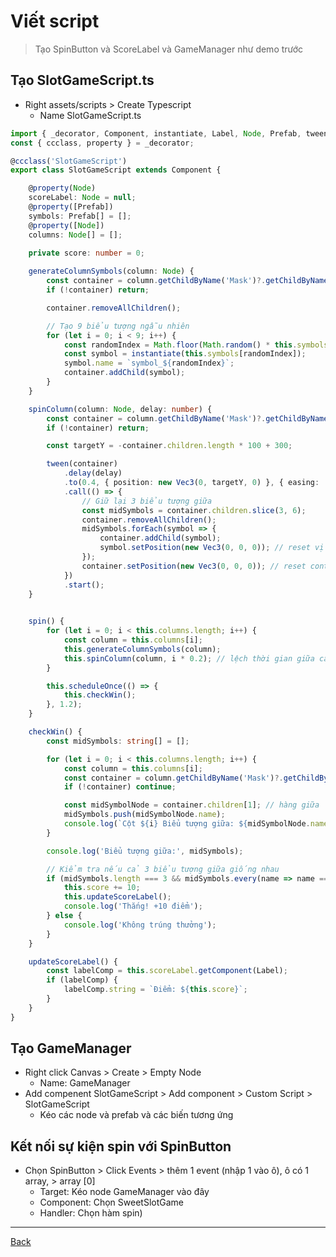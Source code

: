 # Viết script

> Tạo SpinButton và ScoreLabel và GameManager như demo trước

## Tạo SlotGameScript.ts

- Right assets/scripts > Create Typescript
  - Name SlotGameScript.ts

```Typescript
import { _decorator, Component, instantiate, Label, Node, Prefab, tween, Vec3 } from 'cc';
const { ccclass, property } = _decorator;

@ccclass('SlotGameScript')
export class SlotGameScript extends Component {

    @property(Node)
    scoreLabel: Node = null;
    @property([Prefab])
    symbols: Prefab[] = [];
    @property([Node])
    columns: Node[] = [];

    private score: number = 0;
    
    generateColumnSymbols(column: Node) {
        const container = column.getChildByName('Mask')?.getChildByName('SymbolContainer');
        if (!container) return;

        container.removeAllChildren();

        // Tạo 9 biểu tượng ngẫu nhiên
        for (let i = 0; i < 9; i++) {
            const randomIndex = Math.floor(Math.random() * this.symbols.length);
            const symbol = instantiate(this.symbols[randomIndex]);
            symbol.name = `symbol_${randomIndex}`;
            container.addChild(symbol);
        }
    }

    spinColumn(column: Node, delay: number) {
        const container = column.getChildByName('Mask')?.getChildByName('SymbolContainer');
        if (!container) return;

        const targetY = -container.children.length * 100 + 300;

        tween(container)
            .delay(delay)
            .to(0.4, { position: new Vec3(0, targetY, 0) }, { easing: 'quadOut' })
            .call(() => {
                // Giữ lại 3 biểu tượng giữa
                const midSymbols = container.children.slice(3, 6);
                container.removeAllChildren();
                midSymbols.forEach(symbol => {
                    container.addChild(symbol);
                    symbol.setPosition(new Vec3(0, 0, 0)); // reset vị trí
                });
                container.setPosition(new Vec3(0, 0, 0)); // reset container
            })
            .start();
    }

    
    spin() {
        for (let i = 0; i < this.columns.length; i++) {
            const column = this.columns[i];
            this.generateColumnSymbols(column);
            this.spinColumn(column, i * 0.2); // lệch thời gian giữa các cột
        }

        this.scheduleOnce(() => {
            this.checkWin();
        }, 1.2);
    }

    checkWin() {
        const midSymbols: string[] = [];

        for (let i = 0; i < this.columns.length; i++) {
            const column = this.columns[i];
            const container = column.getChildByName('Mask')?.getChildByName('SymbolContainer');
            if (!container) continue;

            const midSymbolNode = container.children[1]; // hàng giữa
            midSymbols.push(midSymbolNode.name);
            console.log(`Cột ${i} Biểu tượng giữa: ${midSymbolNode.name}`);
        }

        console.log('Biểu tượng giữa:', midSymbols);

        // Kiểm tra nếu cả 3 biểu tượng giữa giống nhau
        if (midSymbols.length === 3 && midSymbols.every(name => name === midSymbols[0])) {
            this.score += 10;
            this.updateScoreLabel();
            console.log('Thắng! +10 điểm');
        } else {
            console.log('Không trúng thưởng');
        }
    }

    updateScoreLabel() {
        const labelComp = this.scoreLabel.getComponent(Label);
        if (labelComp) {
            labelComp.string = `Điểm: ${this.score}`;
        }
    }
}

```

## Tạo GameManager

- Right click Canvas > Create > Empty Node
  - Name: GameManager
- Add compenent SlotGameScript > Add component > Custom Script > SlotGameScript
  - Kéo các node và prefab và các biến tương ứng

## Kết nối sự kiện spin với SpinButton

- Chọn SpinButton > Click Events > thêm 1 event (nhập 1 vào ô), ô có 1 array, > array [0]
  - Target: Kéo node GameManager vào đây
  - Component: Chọn SweetSlotGame
  - Handler: Chọn hàm spin)

***
[Back](index.md)
